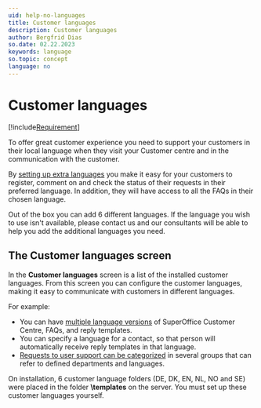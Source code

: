 ```yaml
---
uid: help-no-languages
title: Customer languages
description: Customer languages
author: Bergfrid Dias
so.date: 02.22.2023
keywords: language
so.topic: concept
language: no
---
```


# Customer languages

[!include[Requirement](../../../../learn/includes/req-cep.md)]

To offer great customer experience you need to support your customers in their local language when they visit your Customer centre and in the communication with the customer.

By [setting up extra languages][1] you make it easy for your customers to register, comment on and check the status of their requests in their preferred language. In addition, they will have access to all the FAQs in their chosen language.

Out of the box you can add 6 different languages. If the language you wish to use isn't available, please contact us and our consultants will be able to help you add the additional languages you need.

## The Customer languages screen

In the **Customer languages** screen is a list of the installed customer languages. From this screen you can configure the customer languages, making it easy to communicate with customers in different languages.

For example:

* You can have [multiple language versions][2] of SuperOffice Customer Centre, FAQs, and reply templates.
* You can specify a language for a contact, so that person will automatically receive reply templates in that language.
* [Requests to user support can be categorized][3] in several groups that can refer to defined departments and languages.

On installation, 6 customer language folders (DE, DK, EN, NL, NO and SE) were placed in the folder **\\templates** on the server. You must set up these customer languages yourself.

<!-- Referenced links -->
[1]: update.md
[2]: select-language.md
[3]: external-categories.md

<!-- Referenced images -->

